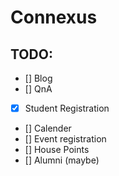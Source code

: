 # Connexus
## TODO:
- [] Blog
- [] QnA
- [x] Student Registration
- [] Calender
- [] Event registration
- [] House Points
- [] Alumni (maybe)